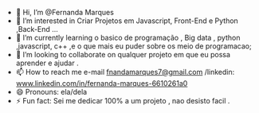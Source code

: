 - 👋 Hi, I’m @Fernanda Marques
- 👀 I’m interested in Criar Projetos em Javascript, Front-End e Python ,Back-End ... 
- 🌱 I’m currently learning o basico de programação , Big data , python ,javascript, c++ ,e o que  mais eu puder sobre os meio de programacao;
- 💞️ I’m looking to collaborate on qualquer projeto em que eu possa aprender e ajudar .
- 📫 How to reach me e-mail fnandamarques7@gmail.com /linkedin: www.linkedin.com/in/fernanda-marques-6610261a0
- 😄 Pronouns: ela/dela
- ⚡ Fun fact: Sei me dedicar 100% a um projeto , nao desisto facil .

<!---
FNanda7/FNanda7 is a ✨ special ✨ repository because its `README.md` (this file) appears on your GitHub profile.
You can click the Preview link to take a look at your changes.
--->
